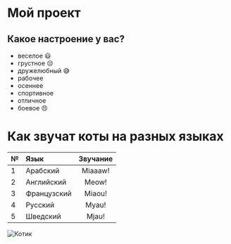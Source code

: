 # Мой проект

## Какое настроение у вас?
* веселое :smiley:
* грустное :unamused:
* дружелюбный :sweat_smile:
* рабочее
* осеннее
* спортивное
* отличное 
* боевое :angry:

#  Как звучат коты на разных языках 
|№|Язык|Звучание|
|-|:----|:--------:|
|1|Арабский|Miaaaw!|
|2|Английский|Meow!|
|3|Французский|Miaou!|
|4|Русский|Myau!|
|5|Шведский|Mjau!|

![Котик](https://i03.fotocdn.net/s119/9c4a25d1afe85016/public_pin_l/2730300326.jpg)

